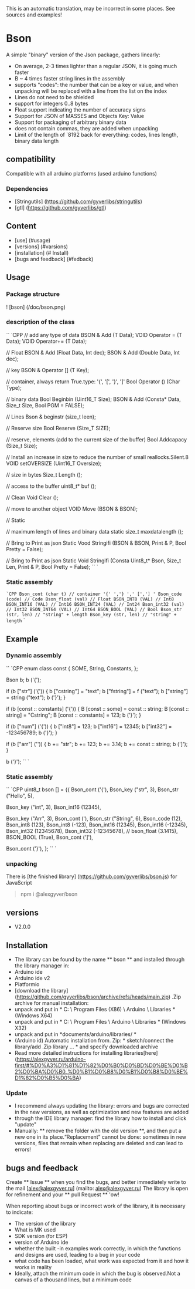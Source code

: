 This is an automatic translation, may be incorrect in some places. See sources and examples!

# Bson
A simple "binary" version of the Json package, gathers linearly:
- On average, 2-3 times lighter than a regular JSON, it is going much faster
- B ~ 4 times faster string lines in the assembly
- supports "codes": the number that can be a key or value, and when unpacking will be replaced with a line from the list on the index
- Lines do not need to be shielded
- support for integers 0..8 bytes
- Float support indicating the number of accuracy signs
- Support for JSON of MASSES and Objects Key: Value
- Support for packaging of arbitrary binary data
- does not contain commas, they are added when unpacking
- Limit of the length of `8192 back for everything: codes, lines length, binary data length

## compatibility
Compatible with all arduino platforms (used arduino functions)

### Dependencies
- [Stringutils] (https://github.com/gyverlibs/stringutils)
- [gtl] (https://github.com/gyverlibs/gtl)

## Content
- [use] (#usage)
- [versions] (#varsions)
- [installation] (# Install)
- [bugs and feedback] (#fedback)

<a id = "USAGE"> </A>

## Usage
### Package structure
! [bson] (/doc/bson.png)

### description of the class
`` `CPP
// add any type of data
BSON & Add (T Data);
VOID Operator = (T Data);
VOID Operator+= (T Data);

// Float
BSON & Add (Float Data, Int dec);
BSON & Add (Double Data, Int dec);

// key
BSON & Operator [] (T Key);

// container, always return True.type: '{', '[', '}', ']'
Bool Operator () (Char Type);

// binary data
Bool Beginbin (Uint16_T Size);
BSON & Add (Consta* Data, Size_t Size, Bool PGM = FALSE);

// Lines
Bson & beginstr (size_t leen);

// Reserve size
Bool Reserve (Size_T SIZE);

// reserve, elements (add to the current size of the buffer)
Bool Addcapacy (Size_t Size);

// Install an increase in size to reduce the number of small reallocks.Silent.8
VOID setOVERSIZE (Uint16_T Oversize);

// size in bytes
Size_t Length ();

// access to the buffer
uint8_t* buf ();

// Clean
Void Clear ();

// move to another object
VOID Move (BSON & BSON);

// Static

// maximum length of lines and binary data
static size_t maxdatalength ();

// Bring to Print as json
Static Vood Stringifi (BSON & BSON, Print & P, Bool Pretty = False);

// Bring to Print as json
Static Void Stringifi (Consta Uint8_t* Bson, Size_t Len, Print & P, Bool Pretty = False);
`` `

### Static assembly
`` `CPP
Bson_cont (char t) // container '{' ','} ',' [','] '
Bson_code (code) // Code
Bson_float (val) // Float
BSON_INT8 (VAL) // Int8
BSON_INT16 (VAL) // Int16
BSON_INT24 (VAL) // Int24
Bson_int32 (val) // Int32
BSON_INT64 (VAL) // Int64
BSON_BOOL (VAL) // Bool
Bson_str (str, len) // "string" + length
Bson_key (str, len) // "string" + length
`` `

## Example
### Dynamic assembly
`` `CPP
enum class const {
SOME,
String,
Constants,
};

Bson b;
b ('{');

if (b ["str"] ('{')) {
b ["cstring"] = "text";
b ["fstring"] = f ("text");
b ["string"] = string ("text");
b ('}');
}

if (b [const :: constants] ('{')) {
B [const :: some] = const :: string;
B [const :: string] = "Cstring";
B [const :: constants] = 123;
b ('}');
}

if (b ["num"] ('{')) {
b ["int8"] = 123;
b ["int16"] = 12345;
b ["int32"] = -123456789;
b ('}');
}

if (b ["arr"] ('')) {
b += "str";
b += 123;
b += 3.14;
b += const :: string;
b (']');
}

b ('}');
`` `

### Static assembly
`` `CPP
uint8_t bson [] = {{
Bson_cont ('{'),
Bson_key ("str", 3),
Bson_str ("Hello", 5),

Bson_key ("int", 3),
Bson_int16 (12345),

Bson_key ("Arr", 3),
Bson_cont ('),
Bson_str ("String", 6),
Bson_code (12),
Bson_int8 (123),
Bson_int8 (-123),
Bson_int16 (12345),
Bson_int16 (-12345),
Bson_int32 (12345678),
Bson_int32 (-12345678),
// bson_float (3.1415),
BSON_BOOL (True),
Bson_cont (']'),

Bson_cont ('}'),
};
`` `

### unpacking
There is [the finished library] (https://github.com/gyverlibs/bson.js) for JavaScript

> npm i @alexgyver/bson

<a ID = "Versions"> </a>

## versions
- V2.0.0

<a id = "Install"> </a>
## Installation
- The library can be found by the name ** bson ** and installed through the library manager in:
- Arduino ide
- Arduino ide v2
- Platformio
- [download the library] (https://github.com/gyverlibs/bson/archive/refs/heads/main.zip) .Zip archive for manual installation:
- unpack and put in * C: \ Program Files (X86) \ Arduino \ Libraries * (Windows X64)
- unpack and put in * C: \ Program Files \ Arduino \ Libraries * (Windows X32)
- unpack and put in *documents/arduino/libraries/ *
- (Arduino id) Automatic installation from. Zip: * sketch/connect the library/add .Zip library ... * and specify downloaded archive
- Read more detailed instructions for installing libraries[here] (https://alexgyver.ru/arduino-first/#%D0%A3%D1%81%D1%82%D0%B0%D0%BD%D0%BE%D0%B2%D0%BA%D0%B0_%D0%B1%D0%B8%D0%B1%D0%B8%D0%BE%D1%82%D0%B5%D0%BA)
### Update
- I recommend always updating the library: errors and bugs are corrected in the new versions, as well as optimization and new features are added
- through the IDE library manager: find the library how to install and click "update"
- Manually: ** remove the folder with the old version **, and then put a new one in its place.“Replacement” cannot be done: sometimes in new versions, files that remain when replacing are deleted and can lead to errors!

<a id = "Feedback"> </a>

## bugs and feedback
Create ** Issue ** when you find the bugs, and better immediately write to the mail [alex@alexgyver.ru] (mailto: alex@alexgyver.ru)
The library is open for refinement and your ** pull Request ** 'ow!

When reporting about bugs or incorrect work of the library, it is necessary to indicate:
- The version of the library
- What is MK used
- SDK version (for ESP)
- version of Arduino ide
- whether the built -in examples work correctly, in which the functions and designs are used, leading to a bug in your code
- what code has been loaded, what work was expected from it and how it works in reality
- Ideally, attach the minimum code in which the bug is observed.Not a canvas of a thousand lines, but a minimum code